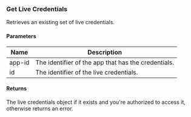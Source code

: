 ### Get Live Credentials

Retrieves an existing set of live credentials.

#### Parameters

<table>
    <thead>
        <tr>
            <th>Name</th>
            <th>Description</th>
        </tr>
    </thead>
    <tbody>
        <tr>
            <td>app-id</td>
            <td>The identifier of the app that has the credentials.</td>
        </tr>
        <tr>
            <td>id</td>
            <td>The identifier of the live credentials.</td>
        </tr>
    </tbody>
</table>

#### Returns

The live credentials object if it exists and you're authorized to access it, otherwise returns an error.

